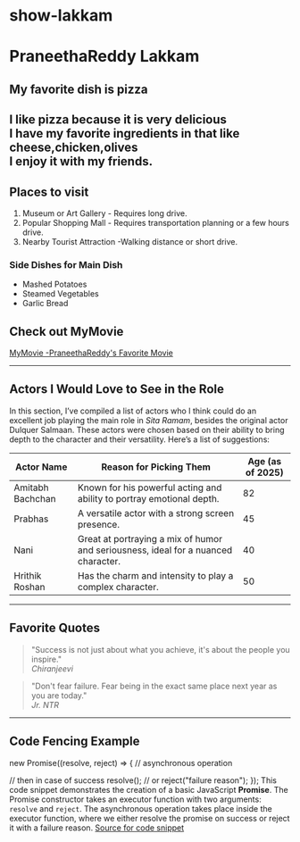# show-lakkam
# PraneethaReddy Lakkam
## My favorite dish is pizza
I like **pizza** because it is very **delicious**<br>
I have my favorite ingredients in that like cheese,**chicken**,olives<br>
I enjoy it with my **friends**.
---
## Places to visit
1. Museum or Art Gallery - Requires long drive.
3. Popular Shopping Mall - Requires transportation planning or a few hours drive.
4. Nearby Tourist Attraction -Walking distance or short drive.

### Side Dishes for Main Dish
- Mashed Potatoes  
- Steamed Vegetables  
- Garlic Bread

## Check out MyMovie
[MyMovie -PraneethaReddy's Favorite Movie](MyMovie.md)

---

## Actors I Would Love to See in the Role
In this section, I’ve compiled a list of actors who I think could do an excellent job playing the main role in *Sita Ramam*, besides the original actor Dulquer Salmaan. These actors were chosen based on their ability to bring depth to the character and their versatility. Here’s a list of suggestions:

| Actor Name             | Reason for Picking Them                                            | Age (as of 2025) |
|------------------------|--------------------------------------------------------------------|------------------|
| Amitabh Bachchan       | Known for his powerful acting and ability to portray emotional depth. | 82               |
| Prabhas                | A versatile actor with a strong screen presence.                    | 45               |
| Nani                   | Great at portraying a mix of humor and seriousness, ideal for a nuanced character. | 40               |
| Hrithik Roshan         | Has the charm and intensity to play a complex character.            | 50               |
---

## Favorite Quotes
> "Success is not just about what you achieve, it's about the people you inspire."  
*Chiranjeevi*

> "Don't fear failure. Fear being in the exact same place next year as you are today."  
*Jr. NTR*
---

## Code Fencing Example
new Promise((resolve, reject) => {
  // asynchronous operation

  // then in case of success
  resolve();
  // or
  reject("failure reason");
});
This code snippet demonstrates the creation of a basic JavaScript **Promise**. The Promise constructor takes an executor function with two arguments: `resolve` and `reject`. The asynchronous operation takes place inside the executor function, where we either resolve the promise on success or reject it with a failure reason.
[Source for code snippet](https://code.pieces.app/collections/javascript)